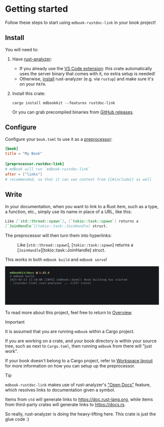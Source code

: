 # Getting started

Follow these steps to start using `mdbook-rustdoc-link` in your book project!

## Install

You will need to:

1. Have [rust-analyzer]:

   - If you already use the [VS Code extension][ra-extension]: this crate automatically
     uses the server binary that comes with it, no extra setup is needed!
   - Otherwise, [install][ra-install] rust-analyzer (e.g. via `rustup`) and make sure
     it's on your `PATH`.

2. Install this crate:

   ```
   cargo install mdbookkit --features rustdoc-link
   ```

   Or you can grab precompiled binaries from [GitHub releases][gh-releases].

## Configure

Configure your `book.toml` to use it as a [preprocessor]:

```toml
[book]
title = "My Book"

[preprocessor.rustdoc-link]
# mdBook will run `mdbook-rustdoc-link`
after = ["links"]
# recommended, so that it can see content from {{#include}} as well
```

## Write

In your documentation, when you want to link to a Rust item, such as a type, a function,
etc., simply use its name in place of a URL, like this:

```md
Like [`std::thread::spawn`], [`tokio::task::spawn`] returns a
[`JoinHandle`][tokio::task::JoinHandle] struct.
```

The preprocessor will then turn them into hyperlinks:

<figure class="fig-text">

Like [`std::thread::spawn`], [`tokio::task::spawn`] returns a
[`JoinHandle`][tokio::task::JoinHandle] struct.

</figure>

This works in both `mdbook build` and `mdbook serve`!

![screen recording of mdbook-rustdoc-link during mdbook build](media/screencap.webp)

To read more about this project, feel free to return to [Overview](index.md#overview).

> [!IMPORTANT]
>
> It is assumed that you are running `mdbook` within a Cargo project.
>
> If you are working on a crate, and your book directory is within your source tree,
> such as next to `Cargo.toml`, then running `mdbook` from there will "just work".
>
> If your book doesn't belong to a Cargo project, refer to
> [Workspace layout](workspace-layout.md) for more information on how you can setup up
> the preprocessor.

> [!TIP]
>
> `mdbook-rustdoc-link` makes use of rust-analyzer's ["Open Docs"][open-docs] feature,
> which resolves links to documentation given a symbol.
>
> Items from `std` will generate links to <https://doc.rust-lang.org>, while items from
> third-party crates will generate links to <https://docs.rs>.
>
> So really, rust-analyzer is doing the heavy-lifting here. This crate is just the glue
> code :)

<!-- prettier-ignore-start -->

[gh-releases]: https://github.com/tonywu6/mdbookkit/releases
[open-docs]: https://rust-analyzer.github.io/book/features.html#open-docs
[preprocessor]: https://rust-lang.github.io/mdBook/format/configuration/preprocessors.html
[ra-extension]: https://marketplace.visualstudio.com/items?itemName=rust-lang.rust-analyzer
[ra-install]: https://rust-analyzer.github.io/book/rust_analyzer_binary.html
[rust-analyzer]: https://rust-analyzer.github.io/

<!-- prettier-ignore-end -->

